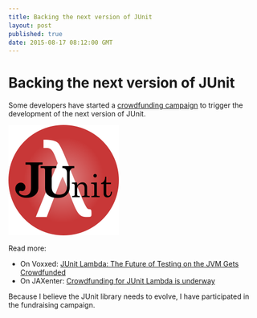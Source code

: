 ```yaml
---
title: Backing the next version of JUnit
layout: post
published: true
date: 2015-08-17 08:12:00 GMT
---
```


Backing the next version of JUnit
=================================

Some developers have started a [crowdfunding campaign](https://www.indiegogo.com/projects/junit-lambda) to trigger the development of the next version of JUnit.

[![JUnit Lambda Logo](/images/2015-08-17_junit.png)](https://www.indiegogo.com/projects/junit-lambda)

Read more:

* On Voxxed: [JUnit Lambda: The Future of Testing on the JVM Gets Crowdfunded](https://www.voxxed.com/blog/2015/08/junit-lambda-crowdfunding-to-secure-the-future-of-testing-on-the-jvm/)
* On JAXenter: [Crowdfunding for JUnit Lambda is underway](https://jaxenter.com/crowdfunding-for-junit-lambda-is-underway-119546.html)

Because I believe the JUnit library needs to evolve, I have participated in the fundraising campaign.
